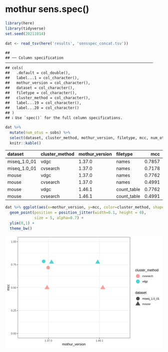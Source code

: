 mothur sens.spec()
================

``` r
library(here)
library(tidyverse)
set.seed(20211014)
```

``` r
dat <- read_tsv(here('results', 'sensspec_concat.tsv'))
```

    ## 
    ## ── Column specification ──────────────────────────────────────────────────────────────────
    ## cols(
    ##   .default = col_double(),
    ##   label...1 = col_character(),
    ##   mothur_version = col_character(),
    ##   dataset = col_character(),
    ##   filetype = col_character(),
    ##   cluster_method = col_character(),
    ##   label...19 = col_character(),
    ##   label...20 = col_character()
    ## )
    ## ℹ Use `spec()` for the full column specifications.

``` r
dat %>% 
  mutate(num_otus = sobs) %>% 
  select(dataset, cluster_method, mothur_version, filetype, mcc, num_otus) %>%
  knitr::kable()
```

| dataset        | cluster\_method | mothur\_version | filetype     |    mcc | num\_otus |
| :------------- | :-------------- | :-------------- | :----------- | -----: | --------: |
| miseq\_1.0\_01 | vdgc            | 1.37.0          | names        | 0.7857 |      2114 |
| miseq\_1.0\_01 | cvsearch        | 1.37.0          | names        | 0.7178 |       862 |
| mouse          | vdgc            | 1.37.0          | names        | 0.7762 |      2113 |
| mouse          | cvsearch        | 1.37.0          | names        | 0.4991 |       870 |
| mouse          | vdgc            | 1.46.1          | count\_table | 0.7762 |      2113 |
| mouse          | cvsearch        | 1.46.1          | count\_table | 0.4991 |       870 |

``` r
dat %>% ggplot(aes(x=mothur_version, y=mcc, color=cluster_method, shape=dataset)) +
  geom_point(position = position_jitter(width=0.1, height = 0),
             size = 5, alpha=0.7) +
  ylim(0,1) +
  theme_bw()
```

![](figures/plot_mcc-1.png)<!-- -->
